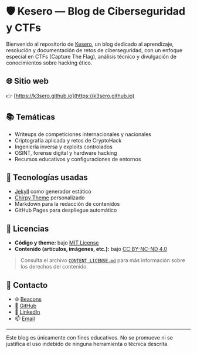 # 🛡️ Kesero — Blog de Ciberseguridad y CTFs

Bienvenido al repositorio de [Kesero](https://k3sero.github.io), un blog dedicado al aprendizaje, resolución y documentación de retos de ciberseguridad, con un enfoque especial en CTFs (Capture The Flag), análisis técnico y divulgación de conocimientos sobre hacking ético.

## 🌐 Sitio web

👉 [https://k3sero.github.io](https://k3sero.github.io)

## 📚 Temáticas

- Writeups de competiciones internacionales y nacionales
- Criptografía aplicada y retos de CryptoHack
- Ingeniería inversa y exploits controlados
- OSINT, forense digital y hardware hacking
- Recursos educativos y configuraciones de entornos

## 🧰 Tecnologías usadas

- [Jekyll](https://jekyllrb.com/) como generador estático
- [Chirpy Theme](https://github.com/cotes2020/jekyll-theme-chirpy) personalizado
- Markdown para la redacción de contenidos
- GitHub Pages para despliegue automático

## 📝 Licencias

- **Código y theme:** bajo [MIT License](LICENSE)
- **Contenido (artículos, imágenes, etc.):** bajo [CC BY-NC-ND 4.0](https://creativecommons.org/licenses/by-nc-nd/4.0/)

> Consulta el archivo [`CONTENT_LICENSE.md`](./CONTENT_LICENSE.md) para más información sobre los derechos del contenido.

## 🤝 Contacto

- 🌐 [Beacons](https://beacons.ai/kesero)
- 🐙 [GitHub](https://github.com/k3sero)
- 💼 [LinkedIn](https://www.linkedin.com/in/carlos-mar%C3%ADn-rodr%C3%ADguez-670766263/)
- 📫 [Email](mailto:maestrokesero@gmail.com)

---

Este blog es únicamente con fines educativos. No se promueve ni se justifica el uso indebido de ninguna herramienta o técnica descrita.
